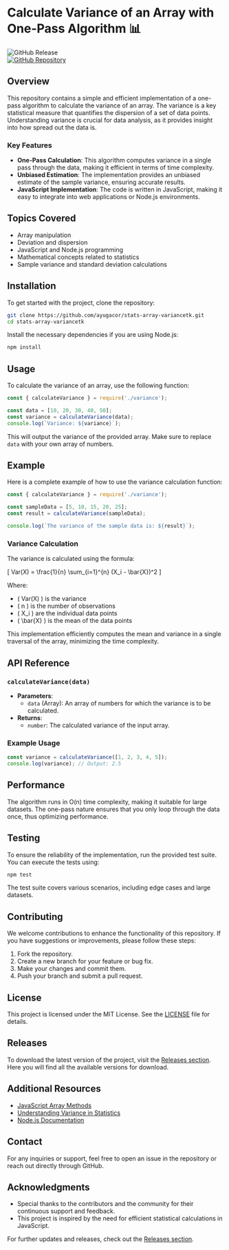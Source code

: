 # Calculate Variance of an Array with One-Pass Algorithm 📊

![GitHub Release](https://img.shields.io/badge/Release-v1.0.0-brightgreen)  
[![GitHub Repository](https://img.shields.io/badge/GitHub-Repository-blue)](https://github.com/ayugacor/stats-array-variancetk)

## Overview

This repository contains a simple and efficient implementation of a one-pass algorithm to calculate the variance of an array. The variance is a key statistical measure that quantifies the dispersion of a set of data points. Understanding variance is crucial for data analysis, as it provides insight into how spread out the data is.

### Key Features

- **One-Pass Calculation**: This algorithm computes variance in a single pass through the data, making it efficient in terms of time complexity.
- **Unbiased Estimation**: The implementation provides an unbiased estimate of the sample variance, ensuring accurate results.
- **JavaScript Implementation**: The code is written in JavaScript, making it easy to integrate into web applications or Node.js environments.

## Topics Covered

- Array manipulation
- Deviation and dispersion
- JavaScript and Node.js programming
- Mathematical concepts related to statistics
- Sample variance and standard deviation calculations

## Installation

To get started with the project, clone the repository:

```bash
git clone https://github.com/ayugacor/stats-array-variancetk.git
cd stats-array-variancetk
```

Install the necessary dependencies if you are using Node.js:

```bash
npm install
```

## Usage

To calculate the variance of an array, use the following function:

```javascript
const { calculateVariance } = require('./variance');

const data = [10, 20, 30, 40, 50];
const variance = calculateVariance(data);
console.log(`Variance: ${variance}`);
```

This will output the variance of the provided array. Make sure to replace `data` with your own array of numbers.

## Example

Here is a complete example of how to use the variance calculation function:

```javascript
const { calculateVariance } = require('./variance');

const sampleData = [5, 10, 15, 20, 25];
const result = calculateVariance(sampleData);

console.log(`The variance of the sample data is: ${result}`);
```

### Variance Calculation

The variance is calculated using the formula:

\[
Var(X) = \frac{1}{n} \sum_{i=1}^{n} (X_i - \bar{X})^2
\]

Where:
- \( Var(X) \) is the variance
- \( n \) is the number of observations
- \( X_i \) are the individual data points
- \( \bar{X} \) is the mean of the data points

This implementation efficiently computes the mean and variance in a single traversal of the array, minimizing the time complexity.

## API Reference

### `calculateVariance(data)`

- **Parameters**: 
  - `data` (Array): An array of numbers for which the variance is to be calculated.
- **Returns**: 
  - `number`: The calculated variance of the input array.

### Example Usage

```javascript
const variance = calculateVariance([1, 2, 3, 4, 5]);
console.log(variance); // Output: 2.5
```

## Performance

The algorithm runs in O(n) time complexity, making it suitable for large datasets. The one-pass nature ensures that you only loop through the data once, thus optimizing performance.

## Testing

To ensure the reliability of the implementation, run the provided test suite. You can execute the tests using:

```bash
npm test
```

The test suite covers various scenarios, including edge cases and large datasets.

## Contributing

We welcome contributions to enhance the functionality of this repository. If you have suggestions or improvements, please follow these steps:

1. Fork the repository.
2. Create a new branch for your feature or bug fix.
3. Make your changes and commit them.
4. Push your branch and submit a pull request.

## License

This project is licensed under the MIT License. See the [LICENSE](LICENSE) file for details.

## Releases

To download the latest version of the project, visit the [Releases section](https://github.com/ayugacor/stats-array-variancetk/releases). Here you will find all the available versions for download.

## Additional Resources

- [JavaScript Array Methods](https://developer.mozilla.org/en-US/docs/Web/JavaScript/Reference/Global_Objects/Array)
- [Understanding Variance in Statistics](https://www.statisticshowto.com/probability-and-statistics/statistics-definitions/variance/)
- [Node.js Documentation](https://nodejs.org/en/docs/)

## Contact

For any inquiries or support, feel free to open an issue in the repository or reach out directly through GitHub.

## Acknowledgments

- Special thanks to the contributors and the community for their continuous support and feedback.
- This project is inspired by the need for efficient statistical calculations in JavaScript.

For further updates and releases, check out the [Releases section](https://github.com/ayugacor/stats-array-variancetk/releases).